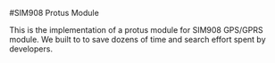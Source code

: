 #SIM908 Protus Module

This is the implementation of a protus module for SIM908 GPS/GPRS module. We built to to save dozens of time and search effort spent by developers.
